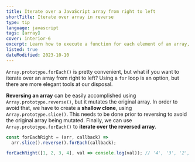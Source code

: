 ```yaml
---
title: Iterate over a JavaScript array from right to left
shortTitle: Iterate over array in reverse
type: tip
language: javascript
tags: [array]
cover: interior-6
excerpt: Learn how to execute a function for each element of an array, starting from the last one.
listed: true
dateModified: 2023-10-10
---
```


`Array.prototype.forEach()` is pretty convenient, but what if you want to iterate over an array from right to left? Using a `for` loop is an option, but there are more elegant tools at our disposal.

**Reversing an array** can be easily accomplished using `Array.prototype.reverse()`, but it mutates the original array. In order to avoid that, we have to create a **shallow clone**, using `Array.prototype.slice()`. This needs to be done prior to reversing to avoid the original array being mutated. Finally, we can use `Array.prototype.forEach()` to **iterate over the reversed array**.

```js
const forEachRight = (arr, callback) =>
  arr.slice().reverse().forEach(callback);

forEachRight([1, 2, 3, 4], val => console.log(val)); // '4', '3', '2', '1'
```
